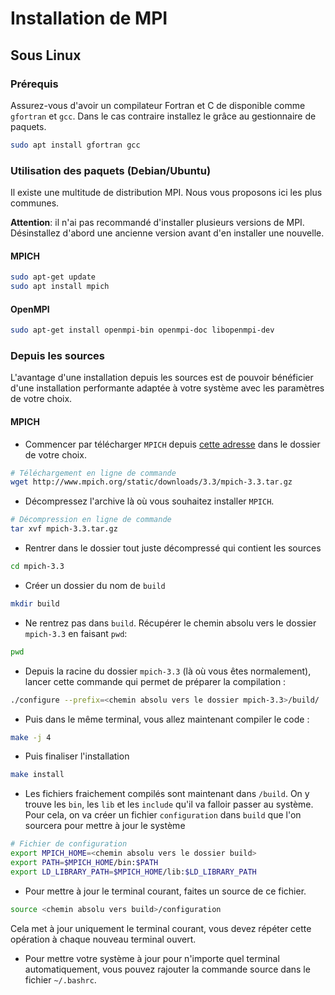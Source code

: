 # Installation de MPI

## Sous Linux

### Prérequis

Assurez-vous d'avoir un compilateur Fortran et C de disponible comme `gfortran` et `gcc`.
Dans le cas contraire installez le grâce au gestionnaire de paquets.

```bash
sudo apt install gfortran gcc

```

### Utilisation des paquets (Debian/Ubuntu)

Il existe une multitude de distribution MPI.
Nous vous proposons ici les plus communes.

**Attention**: il n'ai pas recommandé d'installer plusieurs versions de MPI.
Désinstallez d'abord une ancienne version avant d'en installer une nouvelle.

#### MPICH

```bash
sudo apt-get update
sudo apt install mpich
```

#### OpenMPI

```bash
sudo apt-get install openmpi-bin openmpi-doc libopenmpi-dev
```

### Depuis les sources

L'avantage d'une installation depuis les sources est de pouvoir bénéficier d'une
installation performante adaptée à votre système avec les paramètres de votre choix.

#### MPICH

- Commencer par télécharger `MPICH` depuis [cette adresse](http://www.mpich.org/static/downloads/3.3/mpich-3.3.tar.gz) dans le dossier de votre choix.

```bash
# Téléchargement en ligne de commande
wget http://www.mpich.org/static/downloads/3.3/mpich-3.3.tar.gz
```

- Décompressez l'archive là où vous souhaitez installer `MPICH`.

```bash
# Décompression en ligne de commande
tar xvf mpich-3.3.tar.gz
```

- Rentrer dans le dossier tout juste décompressé qui contient les sources

```bash
cd mpich-3.3
```

- Créer un dossier du nom de `build`

```bash
mkdir build
```

- Ne rentrez pas dans `build`. Récupérer le chemin absolu vers le dossier `mpich-3.3` en faisant `pwd`:

```bash
pwd
```

- Depuis la racine du dossier `mpich-3.3` (là où vous êtes normalement), lancer cette commande  qui permet de préparer la compilation :

```bash
./configure --prefix=<chemin absolu vers le dossier mpich-3.3>/build/
```

- Puis dans le même terminal, vous allez maintenant compiler le code :

```bash
make -j 4
```

- Puis finaliser l'installation

```bash
make install
```

- Les fichiers fraichement compilés sont maintenant dans `/build`.
On y trouve les `bin`, les `lib` et les `include` qu'il va falloir passer au système.
Pour cela, on va créer un fichier `configuration` dans `build` que l'on sourcera pour mettre à jour le système

```bash
# Fichier de configuration
export MPICH_HOME=<chemin absolu vers le dossier build>
export PATH=$MPICH_HOME/bin:$PATH
export LD_LIBRARY_PATH=$MPICH_HOME/lib:$LD_LIBRARY_PATH
```

- Pour mettre à jour le terminal courant, faites un source de ce fichier.

```bash
source <chemin absolu vers build>/configuration
```

Cela met à jour uniquement le terminal courant, vous devez répéter cette
opération à chaque nouveau terminal ouvert.

- Pour mettre votre système à jour pour n'importe quel terminal automatiquement,
vous pouvez rajouter la commande source dans le fichier `~/.bashrc`.
